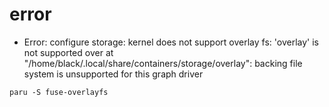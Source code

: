 # error

- Error: configure storage: kernel does not support overlay fs: 
'overlay' is not supported over <unknown> at "/home/black/.local/share/containers/storage/overlay": 
backing file system is unsupported for this graph driver
```shell
paru -S fuse-overlayfs
```
